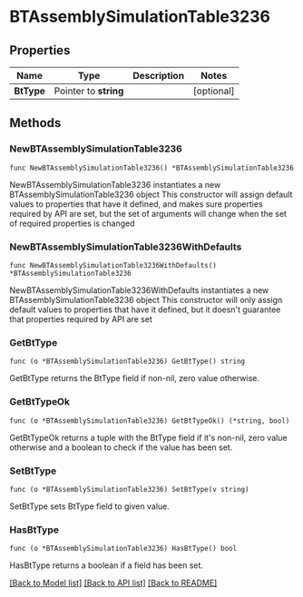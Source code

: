 # BTAssemblySimulationTable3236

## Properties

Name | Type | Description | Notes
------------ | ------------- | ------------- | -------------
**BtType** | Pointer to **string** |  | [optional] 

## Methods

### NewBTAssemblySimulationTable3236

`func NewBTAssemblySimulationTable3236() *BTAssemblySimulationTable3236`

NewBTAssemblySimulationTable3236 instantiates a new BTAssemblySimulationTable3236 object
This constructor will assign default values to properties that have it defined,
and makes sure properties required by API are set, but the set of arguments
will change when the set of required properties is changed

### NewBTAssemblySimulationTable3236WithDefaults

`func NewBTAssemblySimulationTable3236WithDefaults() *BTAssemblySimulationTable3236`

NewBTAssemblySimulationTable3236WithDefaults instantiates a new BTAssemblySimulationTable3236 object
This constructor will only assign default values to properties that have it defined,
but it doesn't guarantee that properties required by API are set

### GetBtType

`func (o *BTAssemblySimulationTable3236) GetBtType() string`

GetBtType returns the BtType field if non-nil, zero value otherwise.

### GetBtTypeOk

`func (o *BTAssemblySimulationTable3236) GetBtTypeOk() (*string, bool)`

GetBtTypeOk returns a tuple with the BtType field if it's non-nil, zero value otherwise
and a boolean to check if the value has been set.

### SetBtType

`func (o *BTAssemblySimulationTable3236) SetBtType(v string)`

SetBtType sets BtType field to given value.

### HasBtType

`func (o *BTAssemblySimulationTable3236) HasBtType() bool`

HasBtType returns a boolean if a field has been set.


[[Back to Model list]](../README.md#documentation-for-models) [[Back to API list]](../README.md#documentation-for-api-endpoints) [[Back to README]](../README.md)


